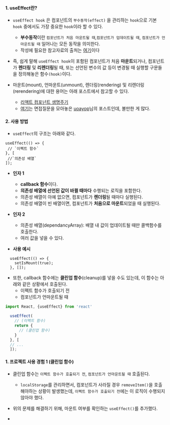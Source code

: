 
#### 1. useEffect란?

- `useEffect hook` 은 컴포넌트의 `부수동작(effect)` 을 관리하는 `hook`으로 기본 `hook` 중에서도 가장 중요한 `hook`이라 할 수 있다.
	- **부수동작**이란 `컴포넌트가 처음 마운트될 때`,`컴포넌트가 업데이트될 때`, `컴포넌트가 언마운트될 때` 일어나는 모든 동작을 의미한다.
	- 작성에 필요한 참고자료의 출처는 [여기](https://c17an.netlify.app/blog/React/useEffect-%EC%82%AC%EC%9A%A9%ED%95%98%EA%B8%B0/article/)이다

- 즉, 쉽게 말해 `useEffect hook`이 포함된 컴포넌트가 처음 **마운트**되거나, 컴포넌트가 **렌더링** 및 **리렌더링**될 때, 또는 선언된 변수의 값 등이 변경될 때 실행할 구문들을 정의해놓은 함수`(hook)`이다.

- 마운트(mount), 언마운트(unmount), 렌더링(rendering) 및 리렌더링(rerendering)에 대한 용어는 아래 포스트에서 참고할 수 있다.
	- [리액트 컴포넌트 생명주기](https://lktprogrammer.tistory.com/130) 
	- [여기](https://medium.com/@heoh06/%EB%A6%AC%EC%95%A1%ED%8A%B8-%EB%A6%AC%EC%95%A1%ED%8A%B8-%EB%A9%B4%EC%A0%91%EC%A7%88%EB%AC%B8-1c6050d87c8b)는 면접질문을 모아놓은 [uoayop](https://velog.io/@uoayop/posts)님의 포스트인데, 볼만한 게 많다.


#### 2. 사용 방법

- `useEffect`의 구조는 아래와 같다.
```tsx
useEffect(() => { 
 // `이펙트 함수` 
}, [
 //`의존성 배열`
]);
```

 - **인자 1**
	 - **callback 함수**이다.
	 - **의존성 배열에 선언된 값이 바뀔 때마다** 수행되는 로직을 포함한다.
	 - 의존성 배열이 아예 없으면, 컴포넌트가 **렌더링**될 때마다 실행된다.
	 - 의존성 배열이 빈 배열이면, 컴포넌트가 **처음으로 마운트**되었을 때 실행된다.

 - **인자 2**
	 - 의존성 배열(dependancyArray): 배열 내 값이 업데이트될 때만 콜백함수를 호출한다.
	 - 여러 값을 넣을 수 있다.

- **사용 예시**
```tsx
  useEffect(() => {
    setIsMount(true);
  }, []);
```

- 또한, callback 함수에는  **클린업 함수**(cleanup)를 넣을 수도 있는데, 이 함수는 아래와 같은 상황에서 호출된다.
	- 이펙트 함수가 호출되기 전
	- 컴포넌트가 언마운트될 때
```js
import React, {useEffect} from 'react'

  useEffect(
    // (이펙트 함수)
    return {
      // (클린업 함수)
    }
  }, [
  // ...
  ]);
```

#### 1. 프로젝트 사용 경험 1 (클린업 함수)

- 클린업 함수는 `이펙트 함수가 호출되기 전`, `컴포넌트가 언마운트될 때` 호출된다.
	- `localStorage`를 관리하면서, 컴포넌트가 사라질 경우 `removeItem()`을 호출해야하는 상황이 발생했는데, `이펙트 함수가 호출되기 전`에는 이 로직이 수행되지 않아야 했다.

- 위의 문제를 해결하기 위해, 마운트 여부를 확인하는 `useEffect()`를 추가했다.
- 